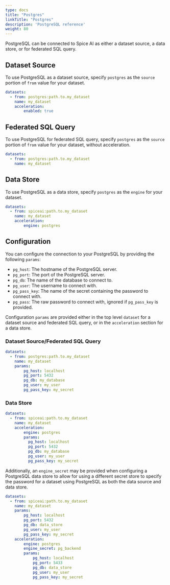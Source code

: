 ```yaml
---
type: docs
title: "Postgres"
linkTitle: "Postgres"
description: 'PostgreSQL reference'
weight: 80
---
```


PostgreSQL can be connected to Spice AI as either a dataset source, a data store, or for federated SQL query.

## Dataset Source

To use PostgreSQL as a dataset source, specify `postgres` as the `source` portion of `from` value for your dataset.

```yaml
datasets:
  - from: postgres:path.to.my_dataset
    name: my_dataset
    acceleration:
        enabled: true
```

## Federated SQL Query

To use PostgreSQL for federated SQL query, specify `postgres` as the `source` portion of `from` value for your dataset, without acceleration.

```yaml
datasets:
  - from: postgres:path.to.my_dataset
    name: my_dataset
```

## Data Store

To use PostgreSQL as a data store, specify `postgres` as the `engine` for your dataset.

```yaml
datasets:
  - from: spiceai:path.to.my_dataset
    name: my_dataset
    acceleration:
        engine: postgres
```

## Configuration

You can configure the connection to your PostgreSQL by providing the following `params`:

- `pg_host`: The hostname of the PostgreSQL server.
- `pg_port`: The port of the PostgreSQL server.
- `pg_db`: The name of the database to connect to.
- `pg_user`: The username to connect with.
- `pg_pass_key`: The name of the secret containing the password to connect with.
- `pg_pass`: The raw password to connect with, ignored if `pg_pass_key` is provided.

Configuration `params` are provided either in the top level `dataset` for a dataset source and federated SQL query, or in the `acceleration` section for a data store.

### Dataset Source/Federated SQL Query

```yaml
datasets:
  - from: postgres:path.to.my_dataset
    name: my_dataset
    params:
        pg_host: localhost
        pg_port: 5432
        pg_db: my_database
        pg_user: my_user
        pg_pass_key: my_secret
```

### Data Store

```yaml
datasets:
  - from: spiceai:path.to.my_dataset
    name: my_dataset
    acceleration:
        engine: postgres
        params:
          pg_host: localhost
          pg_port: 5432
          pg_db: my_database
          pg_user: my_user
          pg_pass_key: my_secret
```

Additionally, an `engine_secret` may be provided when configuring a PostgreSQL data store to allow for using a different secret store to specify the password for a dataset using PostgreSQL as both the data source and data store.

```yaml
datasets:
  - from: spiceai:path.to.my_dataset
    name: my_dataset
    params:
        pg_host: localhost
        pg_port: 5432
        pg_db: data_store
        pg_user: my_user
        pg_pass_key: my_secret
    acceleration:
        engine: postgres
        engine_secret: pg_backend
        params:
            pg_host: localhost
            pg_port: 5433
            pg_db: data_store
            pg_user: my_user
            pg_pass_key: my_secret
```